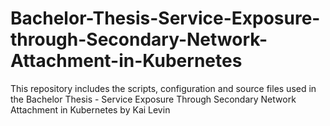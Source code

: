# Bachelor-Thesis-Service-Exposure-through-Secondary-Network-Attachment-in-Kubernetes
This repository includes the scripts, configuration and source files used in the Bachelor Thesis - Service Exposure Through Secondary Network Attachment in Kubernetes by Kai Levin
